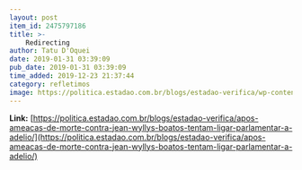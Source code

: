 ```yaml
---
layout: post
item_id: 2475797186
title: >-
    Redirecting
author: Tatu D'Oquei
date: 2019-01-31 03:39:09
pub_date: 2019-01-31 03:39:09
time_added: 2019-12-23 21:37:44
category: refletimos
image: https://politica.estadao.com.br/blogs/estadao-verifica/wp-content/uploads/sites/690/2019/01/jean-wyllys.jpg
---
```


**Link:** [https://politica.estadao.com.br/blogs/estadao-verifica/apos-ameacas-de-morte-contra-jean-wyllys-boatos-tentam-ligar-parlamentar-a-adelio/](https://politica.estadao.com.br/blogs/estadao-verifica/apos-ameacas-de-morte-contra-jean-wyllys-boatos-tentam-ligar-parlamentar-a-adelio/)

